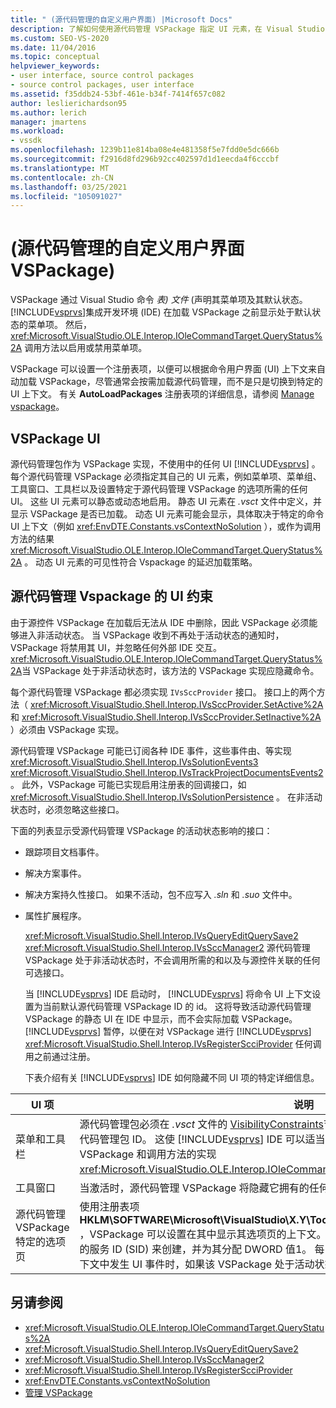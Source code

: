 ```yaml
---
title: " (源代码管理的自定义用户界面) |Microsoft Docs"
description: 了解如何使用源代码管理 VSPackage 指定 UI 元素，在 Visual Studio 中 (UI) 创建自定义用户界面。
ms.custom: SEO-VS-2020
ms.date: 11/04/2016
ms.topic: conceptual
helpviewer_keywords:
- user interface, source control packages
- source control packages, user interface
ms.assetid: f35ddb24-53bf-461e-b34f-7414f657c082
author: leslierichardson95
ms.author: lerich
manager: jmartens
ms.workload:
- vssdk
ms.openlocfilehash: 1239b11e814ba08e4e481358f5e7fdd0e5dc666b
ms.sourcegitcommit: f2916d8fd296b92cc402597d1d1eecda4f6cccbf
ms.translationtype: MT
ms.contentlocale: zh-CN
ms.lasthandoff: 03/25/2021
ms.locfileid: "105091027"
---
```

# <a name="custom-user-interface-source-control-vspackage"></a> (源代码管理的自定义用户界面 VSPackage) 
VSPackage 通过 Visual Studio 命令 *表) 文件* (声明其菜单项及其默认状态。 [!INCLUDE[vsprvs](../../code-quality/includes/vsprvs_md.md)]集成开发环境 (IDE) 在加载 VSPackage 之前显示处于默认状态的菜单项。 然后， <xref:Microsoft.VisualStudio.OLE.Interop.IOleCommandTarget.QueryStatus%2A> 调用方法以启用或禁用菜单项。

 VSPackage 可以设置一个注册表项，以便可以根据命令用户界面 (UI) 上下文来自动加载 VSPackage，尽管通常会按需加载源代码管理，而不是只是切换到特定的 UI 上下文。 有关 **AutoLoadPackages** 注册表项的详细信息，请参阅 [Manage vspackage](../../extensibility/managing-vspackages.md)。

## <a name="vspackage-ui"></a>VSPackage UI
 源代码管理包作为 VSPackage 实现，不使用中的任何 UI [!INCLUDE[vsprvs](../../code-quality/includes/vsprvs_md.md)] 。 每个源代码管理 VSPackage 必须指定其自己的 UI 元素，例如菜单项、菜单组、工具窗口、工具栏以及设置特定于源代码管理 VSPackage 的选项所需的任何 UI。 这些 UI 元素可以静态或动态地启用。 静态 UI 元素在 *.vsct* 文件中定义，并显示 VSPackage 是否已加载。 动态 UI 元素可能会显示，具体取决于特定的命令 UI 上下文（例如 <xref:EnvDTE.Constants.vsContextNoSolution> ），或作为调用方法的结果 <xref:Microsoft.VisualStudio.OLE.Interop.IOleCommandTarget.QueryStatus%2A> 。 动态 UI 元素的可见性符合 Vspackage 的延迟加载策略。

## <a name="ui-constraints-on-source-control-vspackages"></a>源代码管理 Vspackage 的 UI 约束
 由于源控件 VSPackage 在加载后无法从 IDE 中删除，因此 VSPackage 必须能够进入非活动状态。 当 VSPackage 收到不再处于活动状态的通知时，VSPackage 将禁用其 UI，并忽略任何外部 IDE 交互。 <xref:Microsoft.VisualStudio.OLE.Interop.IOleCommandTarget.QueryStatus%2A>当 VSPackage 处于非活动状态时，该方法的 VSPackage 实现应隐藏命令。

 每个源代码管理 VSPackage 都必须实现 `IVsSccProvider` 接口。 接口上的两个方法（ <xref:Microsoft.VisualStudio.Shell.Interop.IVsSccProvider.SetActive%2A> 和 <xref:Microsoft.VisualStudio.Shell.Interop.IVsSccProvider.SetInactive%2A> ）必须由 VSPackage 实现。

 源代码管理 VSPackage 可能已订阅各种 IDE 事件，这些事件由、等实现 <xref:Microsoft.VisualStudio.Shell.Interop.IVsSolutionEvents3> <xref:Microsoft.VisualStudio.Shell.Interop.IVsTrackProjectDocumentsEvents2> 。 此外，VSPackage 可能已实现启用注册表的回调接口，如 <xref:Microsoft.VisualStudio.Shell.Interop.IVsSolutionPersistence> 。 在非活动状态时，必须忽略这些接口。

 下面的列表显示受源代码管理 VSPackage 的活动状态影响的接口：

- 跟踪项目文档事件。

- 解决方案事件。

- 解决方案持久性接口。 如果不活动，包不应写入 *.sln* 和 *.suo* 文件中。

- 属性扩展程序。

  <xref:Microsoft.VisualStudio.Shell.Interop.IVsQueryEditQuerySave2> <xref:Microsoft.VisualStudio.Shell.Interop.IVsSccManager2> 源代码管理 VSPackage 处于非活动状态时，不会调用所需的和以及与源控件关联的任何可选接口。

  当 [!INCLUDE[vsprvs](../../code-quality/includes/vsprvs_md.md)] IDE 启动时， [!INCLUDE[vsprvs](../../code-quality/includes/vsprvs_md.md)] 将命令 UI 上下文设置为当前默认源代码管理 VSPackage ID 的 id。 这将导致活动源代码管理 VSPackage 的静态 UI 在 IDE 中显示，而不会实际加载 VSPackage。 [!INCLUDE[vsprvs](../../code-quality/includes/vsprvs_md.md)] 暂停，以便在对 VSPackage 进行 [!INCLUDE[vsprvs](../../code-quality/includes/vsprvs_md.md)] <xref:Microsoft.VisualStudio.Shell.Interop.IVsRegisterScciProvider> 任何调用之前通过注册。

  下表介绍有关 [!INCLUDE[vsprvs](../../code-quality/includes/vsprvs_md.md)] IDE 如何隐藏不同 UI 项的特定详细信息。

| UI 项 | 说明 |
| - | - |
| 菜单和工具栏 | 源代码管理包必须在 *.vsct* 文件的 [VisibilityConstraints](../../extensibility/visibilityconstraints-element.md)节中将初始菜单和工具栏可见性状态设置为源代码管理包 ID。 这使 [!INCLUDE[vsprvs](../../code-quality/includes/vsprvs_md.md)] IDE 可以适当地设置菜单项的状态，而无需加载 VSPackage 和调用方法的实现 <xref:Microsoft.VisualStudio.OLE.Interop.IOleCommandTarget.QueryStatus%2A> 。 |
| 工具窗口 | 当激活时，源代码管理 VSPackage 将隐藏它拥有的任何工具窗口。 |
| 源代码管理 VSPackage 特定的选项页 | 使用注册表项 **HKLM\SOFTWARE\Microsoft\VisualStudio\X.Y\ToolsOptionsPages\VisibilityCmdUIContexts** ，VSPackage 可以设置在其中显示其选项页的上下文。 此项下的注册表项必须使用源代码管理服务的服务 ID (SID) 来创建，并为其分配 DWORD 值1。 每当在 VSPackage 中向其注册源代码管理的上下文中发生 UI 事件时，如果该 VSPackage 处于活动状态，就会调用它。 |

## <a name="see-also"></a>另请参阅
- <xref:Microsoft.VisualStudio.OLE.Interop.IOleCommandTarget.QueryStatus%2A>
- <xref:Microsoft.VisualStudio.Shell.Interop.IVsQueryEditQuerySave2>
- <xref:Microsoft.VisualStudio.Shell.Interop.IVsSccManager2>
- <xref:Microsoft.VisualStudio.Shell.Interop.IVsRegisterScciProvider>
- <xref:EnvDTE.Constants.vsContextNoSolution>
- [管理 VSPackage](../../extensibility/managing-vspackages.md)
